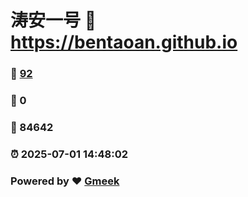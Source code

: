 # 涛安一号 :link: https://bentaoan.github.io 
### :page_facing_up: [92](https://bentaoan.github.io/tag.html) 
### :speech_balloon: 0 
### :hibiscus: 84642 
### :alarm_clock: 2025-07-01 14:48:02 
### Powered by :heart: [Gmeek](https://github.com/Meekdai/Gmeek)
